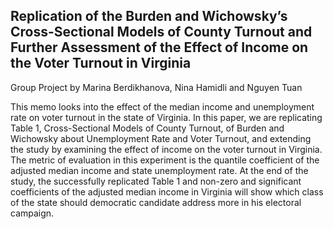 ## Replication of the Burden and Wichowsky’s Cross-Sectional Models of County Turnout and Further Assessment of the Effect of Income on the Voter Turnout in Virginia

Group Project by Marina Berdikhanova, Nina Hamidli and Nguyen Tuan

This memo looks into the effect of the median income and unemployment rate on voter turnout in the state of Virginia. In this paper, we are replicating Table 1, Cross-Sectional Models of County Turnout, of Burden and Wichowsky about Unemployment Rate and Voter Turnout, and extending the study by examining the effect of income on the voter turnout in Virginia. The metric of evaluation in this experiment is the quantile coefficient of the adjusted median income and state unemployment rate. At the end of the study, the successfully replicated Table 1 and non-zero and significant coefficients of the adjusted median income in Virginia will show which class of the state should democratic candidate address more in his electoral campaign.

